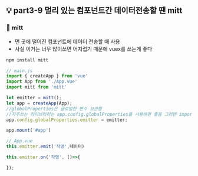 ## 💡 part3-9 멀리 있는 컴포넌트간 데이터전송할 땐 mitt

### 🔹 mitt

- 먼 곳에 떨어진 컴포넌트에 데이터 전송할 때 사용
- 사실 이거는 너무 많이쓰면 어지럽기 때문에 vuex를 쓰는게 좋다

```javascript
npm install mitt

// main.js
import { createApp } from 'vue'
import App from './App.vue'
import mitt from 'mitt'

let emitter = mitt();
let app = createApp(App);
//globalProperties은 글로벌한 변수 보관함
//자주쓰는 라이브러리는 app.config.globalProperties를 사용하면 좋음 그러면 import해볼 필요 없이 this.axios로 사용이 가능함
app.config.globalProperties.emitter = emitter;

app.mount('#app')

// App.vue
this.emitter.emit('작명',데이터)

this.emitter.on('작명', ()=>{

});
```
